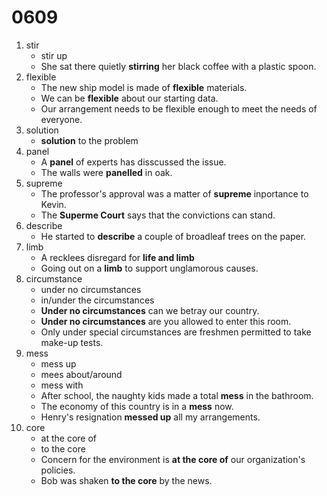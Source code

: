 # 0609

1. stir
   - stir up
   - She sat there quietly **stirring** her black coffee with a plastic spoon.
2. flexible
   - The new ship model is made of **flexible** materials.
   - We can be **flexible** about our starting data.
   - Our arrangement needs to be flexible enough to meet the needs of everyone.
3. solution
   - **solution** to the problem
4. panel
   - A **panel** of experts has disscussed the issue.
   - The walls were **panelled** in oak.
5. supreme
   - The professor's approval was a matter of **supreme** inportance to Kevin.
   - The **Superme Court** says that the convictions can stand.
6. describe
   - He started to **describe** a couple of broadleaf trees on the paper.
7. limb
   - A recklees disregard for **life and limb**
   - Going out on a **limb** to support unglamorous causes.
8. circumstance
   - under no circumstances
   - in/under the circumstances
   - **Under no circumstances** can we betray our country.
   - **Under no circumstances** are you allowed to enter this room.
   - Only under special circumstances are freshmen permitted to take make-up tests.
9. mess
   - mess up
   - mees about/around
   - mess with
   - After school, the naughty kids made a total **mess** in the bathroom.
   - The economy of this country is in a **mess** now.
   - Henry's resignation **messed up** all my arrangements.
10. core
    - at the core of
    - to the core
    - Concern for the environment is **at the core of** our organization's policies.
    - Bob was shaken **to the core** by the news.
